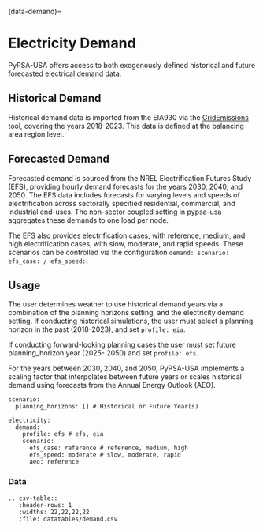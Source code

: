 (data-demand)=
# Electricity Demand

PyPSA-USA offers access to both exogenously defined historical and future forecasted electrical demand data.

## Historical Demand

Historical demand data is imported from the EIA930 via the [GridEmissions](https://github.com/jdechalendar/gridemissions) tool, covering the years 2018-2023. This data is defined at the balancing area region level.

## Forecasted Demand

Forecasted demand is sourced from the NREL Electrification Futures Study (EFS), providing hourly demand forecasts for the years 2030, 2040, and 2050. The EFS data includes forecasts for varying levels and speeds of electrification across sectorally specified residential, commercial, and industrial end-uses. The non-sector coupled setting in pypsa-usa aggregates these demands to one load per node.

The EFS also provides electrification cases, with reference, medium, and high electrification cases, with slow, moderate, and rapid speeds. These scenarios can be controlled via the configuration `demand: scenario: efs_case: / efs_speed:`.



## Usage

The user determines weather to use historical demand years via a combination of the planning horizons setting, and the electricity demand setting. If conducting historical simulations, the user must select a planning horizon in the past (2018-2023), and set `profile: eia`.

If conducting forward-looking planning cases the user must set future planning_horizon year (2025- 2050) and set `profile: efs`.

For the years between 2030, 2040, and 2050, PyPSA-USA implements a scaling factor that interpolates between future years or scales historical demand using forecasts from the Annual Energy Outlook (AEO).

```
scenario:
  planning_horizons: [] # Historical or Future Year(s)

electricity:
  demand:
    profile: efs # efs, eia
    scenario:
      efs_case: reference # reference, medium, high
      efs_speed: moderate # slow, moderate, rapid
      aeo: reference
```

### Data
```{eval-rst}
.. csv-table::
   :header-rows: 1
   :widths: 22,22,22,22
   :file: datatables/demand.csv
```
